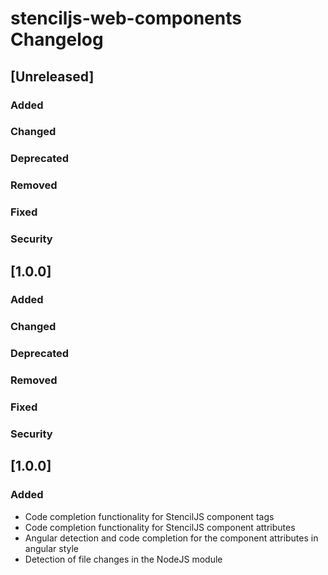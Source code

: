 <!-- Keep a Changelog guide -> https://keepachangelog.com -->

# stenciljs-web-components Changelog

## [Unreleased]
### Added

### Changed

### Deprecated

### Removed

### Fixed

### Security
## [1.0.0]
### Added

### Changed

### Deprecated

### Removed

### Fixed

### Security
## [1.0.0]
### Added
- Code completion functionality for StencilJS component tags
- Code completion functionality for StencilJS component attributes
- Angular detection and code completion for the component attributes in angular style
- Detection of file changes in the NodeJS module
